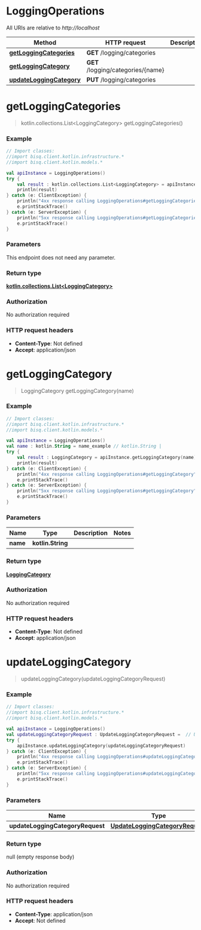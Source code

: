 # LoggingOperations

All URIs are relative to *http://localhost*

Method | HTTP request | Description
------------- | ------------- | -------------
[**getLoggingCategories**](LoggingOperations.md#getLoggingCategories) | **GET** /logging/categories | 
[**getLoggingCategory**](LoggingOperations.md#getLoggingCategory) | **GET** /logging/categories/{name} | 
[**updateLoggingCategory**](LoggingOperations.md#updateLoggingCategory) | **PUT** /logging/categories | 


<a id="getLoggingCategories"></a>
# **getLoggingCategories**
> kotlin.collections.List&lt;LoggingCategory&gt; getLoggingCategories()



### Example
```kotlin
// Import classes:
//import bisq.client.kotlin.infrastructure.*
//import bisq.client.kotlin.models.*

val apiInstance = LoggingOperations()
try {
    val result : kotlin.collections.List<LoggingCategory> = apiInstance.getLoggingCategories()
    println(result)
} catch (e: ClientException) {
    println("4xx response calling LoggingOperations#getLoggingCategories")
    e.printStackTrace()
} catch (e: ServerException) {
    println("5xx response calling LoggingOperations#getLoggingCategories")
    e.printStackTrace()
}
```

### Parameters
This endpoint does not need any parameter.

### Return type

[**kotlin.collections.List&lt;LoggingCategory&gt;**](LoggingCategory.md)

### Authorization

No authorization required

### HTTP request headers

 - **Content-Type**: Not defined
 - **Accept**: application/json

<a id="getLoggingCategory"></a>
# **getLoggingCategory**
> LoggingCategory getLoggingCategory(name)



### Example
```kotlin
// Import classes:
//import bisq.client.kotlin.infrastructure.*
//import bisq.client.kotlin.models.*

val apiInstance = LoggingOperations()
val name : kotlin.String = name_example // kotlin.String | 
try {
    val result : LoggingCategory = apiInstance.getLoggingCategory(name)
    println(result)
} catch (e: ClientException) {
    println("4xx response calling LoggingOperations#getLoggingCategory")
    e.printStackTrace()
} catch (e: ServerException) {
    println("5xx response calling LoggingOperations#getLoggingCategory")
    e.printStackTrace()
}
```

### Parameters

Name | Type | Description  | Notes
------------- | ------------- | ------------- | -------------
 **name** | **kotlin.String**|  |

### Return type

[**LoggingCategory**](LoggingCategory.md)

### Authorization

No authorization required

### HTTP request headers

 - **Content-Type**: Not defined
 - **Accept**: application/json

<a id="updateLoggingCategory"></a>
# **updateLoggingCategory**
> updateLoggingCategory(updateLoggingCategoryRequest)



### Example
```kotlin
// Import classes:
//import bisq.client.kotlin.infrastructure.*
//import bisq.client.kotlin.models.*

val apiInstance = LoggingOperations()
val updateLoggingCategoryRequest : UpdateLoggingCategoryRequest =  // UpdateLoggingCategoryRequest | 
try {
    apiInstance.updateLoggingCategory(updateLoggingCategoryRequest)
} catch (e: ClientException) {
    println("4xx response calling LoggingOperations#updateLoggingCategory")
    e.printStackTrace()
} catch (e: ServerException) {
    println("5xx response calling LoggingOperations#updateLoggingCategory")
    e.printStackTrace()
}
```

### Parameters

Name | Type | Description  | Notes
------------- | ------------- | ------------- | -------------
 **updateLoggingCategoryRequest** | [**UpdateLoggingCategoryRequest**](UpdateLoggingCategoryRequest.md)|  |

### Return type

null (empty response body)

### Authorization

No authorization required

### HTTP request headers

 - **Content-Type**: application/json
 - **Accept**: Not defined

